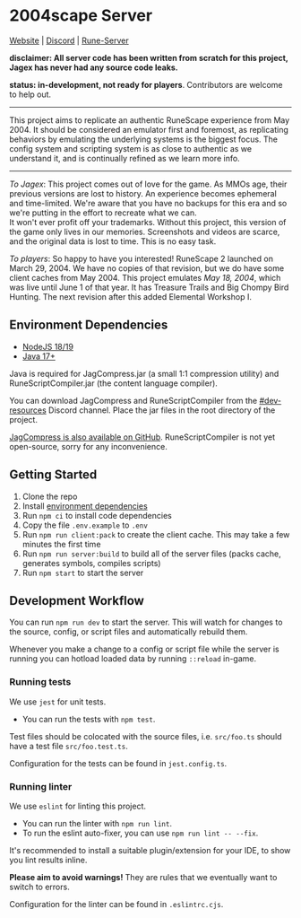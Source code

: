 # 2004scape Server

[Website](https://2004scape.org) | [Discord](https://discord.gg/hN3tHUmZEN) | [Rune-Server](https://www.rune-server.ee/runescape-development/rs2-server/projects/701698-lost-city-225-emulation.html)

**disclaimer: All server code has been written from scratch for this project, Jagex has never had any source code leaks.**

**status: in-development, not ready for players**. Contributors are welcome to help out.

---

This project aims to replicate an authentic RuneScape experience from May 2004. It should be considered an emulator first and foremost, as replicating behaviors by emulating the underlying systems is the biggest focus. The config system and scripting system is as close to authentic as we understand it, and is continually refined as we learn more info.

---

*To Jagex*: This project comes out of love for the game. As MMOs age, their previous versions are lost to history. An experience becomes ephemeral and time-limited. We're aware that you have no backups for this era and so we're putting in the effort to recreate what we can.  
It won't ever profit off your trademarks. Without this project, this version of the game only lives in our memories. Screenshots and videos are scarce, and the original data is lost to time. This is no easy task.

*To players*: So happy to have you interested! RuneScape 2 launched on March 29, 2004. We have no copies of that revision, but we do have some client caches from May 2004. This project emulates *May 18, 2004*, which was live until June 1 of that year. It has Treasure Trails and Big Chompy Bird Hunting. The next revision after this added Elemental Workshop I.

## Environment Dependencies

- [NodeJS 18/19](https://nodejs.org/en)
- [Java 17+](https://adoptium.net/)

Java is required for JagCompress.jar (a small 1:1 compression utility) and RuneScriptCompiler.jar (the content language compiler).

You can download JagCompress and RuneScriptCompiler from the [#dev-resources](https://discord.com/channels/953326730632904844/1125601647574396978) Discord channel. Place the jar files in the root directory of the project.  

[JagCompress is also available on GitHub](https://github.com/2004scape/JagCompress/releases). RuneScriptCompiler is not yet open-source, sorry for any inconvenience.

## Getting Started

1. Clone the repo
2. Install [environment dependencies](#environment-dependencies)
3. Run `npm ci` to install code dependencies
4. Copy the file `.env.example` to `.env`
5. Run `npm run client:pack` to create the client cache. This may take a few minutes the first time
6. Run `npm run server:build` to build all of the server files (packs cache, generates symbols, compiles scripts)
7. Run `npm start` to start the server

## Development Workflow

You can run `npm run dev` to start the server. This will watch for changes to the source, config, or script files and automatically rebuild them.

Whenever you make a change to a config or script file while the server is running you can hotload loaded data by running `::reload` in-game.

### Running tests

We use `jest` for unit tests.

- You can run the tests with `npm test`.

Test files should be colocated with the source files, i.e. `src/foo.ts` should have a test file `src/foo.test.ts`.

Configuration for the tests can be found in `jest.config.ts`.

### Running linter

We use `eslint` for linting this project.

- You can run the linter with `npm run lint`.
- To run the eslint auto-fixer, you can use `npm run lint -- --fix`.

It's recommended to install a suitable plugin/extension for your IDE, to show you lint results inline.

**Please aim to avoid warnings!** They are rules that we eventually want to switch to errors.

Configuration for the linter can be found in `.eslintrc.cjs`.
